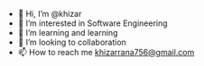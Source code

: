 - 👋 Hi, I’m @khizar
- 👀 I’m interested in Software Engineering
- 🌱 I’m learning and learning
- 💞️ I’m looking to collaboration
- 📫 How to reach me khizarrana756@gmail.com

<!---
khizarkhizar/khizarkhizar is a ✨ special ✨ repository because its `README.md` (this file) appears on your GitHub profile.
You can click the Preview link to take a look at your changes.
--->
